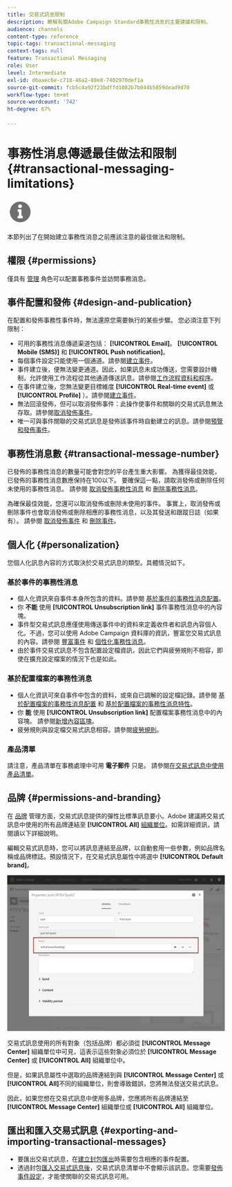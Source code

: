 ```yaml
---
title: 交易式訊息限制
description: 瞭解有關Adobe Campaign Standard事務性消息的主要建議和限制。
audience: channels
content-type: reference
topic-tags: transactional-messaging
context-tags: null
feature: Transactional Messaging
role: User
level: Intermediate
exl-id: d6aaec6e-c718-46a2-88e8-7402970def1a
source-git-commit: fcb5c4a92f23bdffd1082b7b044b5859dead9d70
workflow-type: tm+mt
source-wordcount: '742'
ht-degree: 67%

---
```


# 事務性消息傳遞最佳做法和限制 {#transactional-messaging-limitations}

<img src="assets/do-not-localize/icon_concepts.svg" width="60px">

本節列出了在開始建立事務性消息之前應該注意的最佳做法和限制。

<!--For more on transactional messages, including on how to configure and create them, see [Getting started with transactional messaging](../../channels/using/getting-started-with-transactional-msg.md).-->

## 權限 {#permissions}

僅具有 [管理](../../administration/using/users-management.md#functional-administrators) 角色可以配置事務事件並訪問事務消息。

## 事件配置和發佈 {#design-and-publication}

在配置和發佈事務性事件時，無法還原您需要執行的某些步驟。 您必須注意下列限制：

* 可用的事務性消息傳遞渠道包括： **[!UICONTROL Email]**。 **[!UICONTROL Mobile (SMS)]** 和 **[!UICONTROL Push notification]**。
* 每個事件設定只能使用一個通道。請參閱[建立事件](../../channels/using/configuring-transactional-event.md#creating-an-event)。
* 事件建立後，便無法變更通道。因此，如果訊息未成功傳送，您需要設計機制，允許使用工作流程從其他通道傳送訊息。請參閱[工作流程資料和程序](../../automating/using/get-started-workflows.md)。
* 在事件建立後，您無法變更目標維度 **[!UICONTROL Real-time event]** 或 **[!UICONTROL Profile]** ）。請參閱[建立事件](../../channels/using/configuring-transactional-event.md#creating-an-event)。
* 無法回滾發佈，但可以取消發佈事件：此操作使事件和關聯的交易式訊息無法存取。請參閱[取消發佈事件](../../channels/using/publishing-transactional-event.md#unpublishing-an-event)。
* 唯一可與事件關聯的交易式訊息是發佈該事件時自動建立的訊息。請參閱[預覽和發佈事件](../../channels/using/publishing-transactional-event.md#previewing-and-publishing-the-event)。

## 事務性消息數 {#transactional-message-number}

已發佈的事務性消息的數量可能會對您的平台產生重大影響。 為獲得最佳效能，已發佈的事務性消息數應保持在100以下。 要確保這一點，請取消發佈或刪除任何未使用的事務性消息。 請參閱 [取消發佈事務性消息](../../channels/using/publishing-transactional-message.md#unpublishing-a-transactional-message) 和 [刪除事務性消息](../../channels/using/publishing-transactional-message.md#deleting-a-transactional-message)。

為確保最佳效能，您還可以取消發佈或刪除未使用的事件。 事實上，取消發佈或刪除事件也會取消發佈或刪除相應的事務性消息，以及其發送和跟蹤日誌（如果有）。 請參閱 [取消發佈事件](../../channels/using/publishing-transactional-event.md#unpublishing-an-event) 和 [刪除事件](../../channels/using/publishing-transactional-event.md#deleting-an-event)。

## 個人化 {#personalization}

您個人化訊息內容的方式取決於交易式訊息的類型。具體情況如下。

### 基於事件的事務性消息

* 個人化資訊來自事件本身所包含的資料。請參閱 [基於事件的事務性消息配置](../../channels/using/configuring-transactional-event.md#event-based-transactional-messages)。
* 你 **不能** 使用 **[!UICONTROL Unsubscription link]** 事件事務性消息中的內容塊。
* 事件型交易式訊息應僅使用傳送事件中的資料來定義收件者和訊息內容個人化。不過，您可以使用 Adobe Campaign 資料庫的資訊，豐富您交易式訊息的內容。請參閱 [豐富事件](../../channels/using/configuring-transactional-event.md#enriching-the-transactional-message-content) 和 [個性化事務性消息](../../channels/using/editing-transactional-message.md#personalizing-a-transactional-message)。
* 由於事件交易式訊息不包含配置設定檔資訊，因此它們與疲勞規則不相容，即使在擴充設定檔案的情況下也是如此。

### 基於配置檔案的事務性消息

* 個人化資訊可來自事件中包含的資料，或來自已調解的設定檔記錄。請參閱 [基於配置檔案的事務性消息配置](../../channels/using/configuring-transactional-event.md#profile-based-transactional-messages) 和 [基於配置檔案的事務性消息特性](../../channels/using/editing-transactional-message.md#profile-transactional-message-specificities)。
* 你 **能** 使用 **[!UICONTROL Unsubscription link]** 配置檔案事務性消息中的內容塊。 請參閱[新增內容區塊](../../designing/using/personalization.md#adding-a-content-block)。
* 疲勞規則與設定檔交易式訊息相容。請參閱[疲勞規則](../../sending/using/fatigue-rules.md)。

### 產品清單

請注意，產品清單在事務處理中可用 **電子郵件** 只是。 請參閱[在交易式訊息中使用產品清單](../../designing/using/using-product-listings.md)。

## 品牌 {#permissions-and-branding}

在 [品牌](../../administration/using/branding.md) 管理方面，交易式訊息提供的彈性比標準訊息要小。Adobe 建議將交易式訊息中使用的所有品牌連結至 **[!UICONTROL All]** [組織單位](../../administration/using/organizational-units.md)。如需詳細資訊，請閱讀以下詳細說明。

編輯交易式訊息時，您可以將訊息連結至品牌，以自動套用一些參數，例如品牌名稱或品牌標誌。預設情況下，在交易式訊息屬性中將選中 **[!UICONTROL Default brand]**。

![](assets/message-center_branding.png)

交易式訊息使用的所有對象（包括品牌）都必須從 **[!UICONTROL Message Center]** 組織單位中可見，這表示這些對象必須位於 **[!UICONTROL Message Center]** 或 **[!UICONTROL All]** 組織單位中。

但是，如果訊息屬性中選取的品牌連結到與 **[!UICONTROL Message Center]** 或 **[!UICONTROL All]**&#x200B;不同的組織單位，則會導致錯誤，您將無法發送交易式訊息。

因此，如果您想在交易式訊息中使用多品牌，您應將所有品牌連結至 **[!UICONTROL Message Center]** 組織單位或 **[!UICONTROL All]** 組織單位。

## 匯出和匯入交易式訊息 {#exporting-and-importing-transactional-messages}

* 要匯出交易式訊息，在[建立封包匯出](../../automating/using/managing-packages.md#creating-a-package)時需要包含相應的事件配置。
* 透過封包[匯入交易式訊息後](../../automating/using/managing-packages.md#importing-a-package)，交易式訊息清單中不會顯示該訊息。您需要[發佈事件設定](../../channels/using/publishing-transactional-event.md)，才能使關聯的交易式訊息可用。

